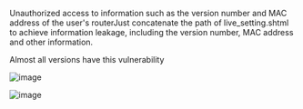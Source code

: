    Unauthorized access to information such as the version number and MAC address of the user's routerJust concatenate the path of live_setting.shtml to achieve information leakage, including the version number, MAC address and other information. 

Almost all versions have this vulnerability

![image](https://github.com/user-attachments/assets/c1dfc251-04f1-4a54-a084-95758a109a3f)



![image](https://github.com/user-attachments/assets/e024b340-7308-4f32-8392-384e4f52fd2d)
